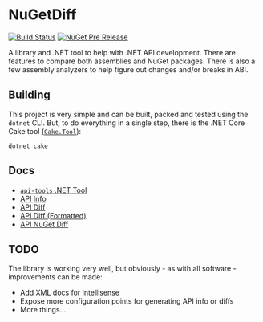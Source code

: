# NuGetDiff

[![Build Status](https://dev.azure.com/mattleibow/OpenSource/_apis/build/status/Mono.ApiTools.NuGetDiff?branchName=master)](https://dev.azure.com/mattleibow/OpenSource/_build/latest?definitionId=20&branchName=master) [![NuGet Pre Release](https://img.shields.io/nuget/vpre/Mono.ApiTools.NuGetDiff.svg)](https://www.nuget.org/packages/Mono.ApiTools.NuGetDiff)

A library and .NET tool to help with .NET API development. There are features to compare both 
assemblies and NuGet packages. There is also a few assembly analyzers to help figure out 
changes and/or breaks in ABI.

## Building

This project is very simple and can be built, packed and tested using
the `dotnet` CLI. But, to do everything in a single step, there
is the .NET Core Cake tool ([`Cake.Tool`](https://www.nuget.org/packages/Cake.Tool)):

```
dotnet cake
```

## Docs

 * [`api-tools` .NET Tool](docs/api-tools.md)
 * [API Info](docs/ApiInfo.md)
 * [API Diff](docs/ApiDiff.md)
 * [API Diff (Formatted)](docs/ApiDiffFormatted.md)
 * [API NuGet Diff](docs/NuGetDiff.md)

## TODO

The library is working very well, but obviously - as with all software -
improvements can be made:

 * Add XML docs for Intellisense
 * Expose more configuration points for generating API info or diffs
 * More things...
